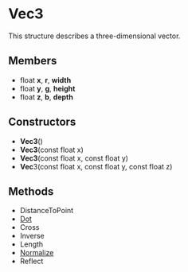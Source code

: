# Vec3 #
This structure describes a three-dimensional vector.
## Members ##
- float **x**, **r**, **width**
- float **y**, **g**, **height**
- float **z**, **b**, **depth**
## Constructors ##
- **Vec3**()
- **Vec3**(const float x)
- **Vec3**(const float x, const float y)
- **Vec**3(const float x, const float y, const float z)



## Methods ##
- DistanceToPoint
- [Dot](API_Vec3_Dot)
- Cross
- Inverse
- Length
- [Normalize](API_Vec3_Normalize)
- Reflect
